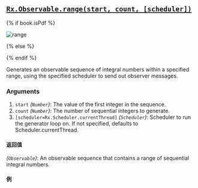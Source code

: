 ## [`Rx.Observable.range(start, count, [scheduler])`](https://github.com/Reactive-Extensions/RxJS/blob/master/src/core/linq/observable/range.js)

{% if book.isPdf %}

![range](http://reactivex.io/documentation/operators/images/range.png)

{% else %}



{% endif %}

Generates an observable sequence of integral numbers within a specified range, using the specified scheduler to send out observer messages.

### Arguments
1. `start` *(`Number`)*: The value of the first integer in the sequence.
2. `count` *(`Number`)*: The number of sequential integers to generate.
3. `[scheduler=Rx.Scheduler.currentThread]` *(`Scheduler`)*: Scheduler to run the generator loop on. If not specified, defaults to Scheduler.currentThread.

#### 返回值
*(`Observable`)*: An observable sequence that contains a range of sequential integral numbers. 

#### 例

[](http://jsbin.com/bapay/1/embed?js,console)
